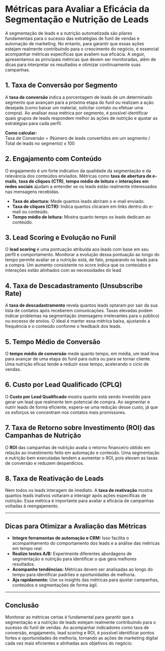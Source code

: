
# Métricas para Avaliar a Eficácia da Segmentação e Nutrição de Leads

A segmentação de leads e a nutrição automatizada são pilares fundamentais para o sucesso das estratégias de funil de vendas e automação de marketing. No entanto, para garantir que essas ações estejam realmente contribuindo para o crescimento do negócio, é essencial acompanhar métricas específicas que avaliem sua eficácia. A seguir, apresentamos as principais métricas que devem ser monitoradas, além de dicas para interpretar os resultados e otimizar continuamente suas campanhas.

## 1. Taxa de Conversão por Segmento

A **taxa de conversão** indica a porcentagem de leads de um determinado segmento que avançam para a próxima etapa do funil ou realizam a ação desejada (como baixar um material, solicitar contato ou efetuar uma compra). Ao analisar essa métrica por segmento, é possível identificar quais grupos de leads respondem melhor às ações de nutrição e ajustar as estratégias para cada perfil.

**Como calcular:**  
Taxa de Conversão = (Número de leads convertidos em um segmento / Total de leads no segmento) x 100

## 2. Engajamento com Conteúdo

O engajamento é um forte indicativo da qualidade da segmentação e da relevância dos conteúdos enviados. Métricas como **taxa de abertura de e-mails**, **taxa de cliques (CTR)**, **tempo médio de leitura** e **interações em redes sociais** ajudam a entender se os leads estão realmente interessados nas mensagens recebidas.

- **Taxa de abertura:** Mede quantos leads abriram o e-mail enviado.
- **Taxa de cliques (CTR):** Indica quantos clicaram em links dentro do e-mail ou conteúdo.
- **Tempo médio de leitura:** Mostra quanto tempo os leads dedicam ao conteúdo.

## 3. Lead Scoring e Evolução no Funil

O **lead scoring** é uma pontuação atribuída aos leads com base em seu perfil e comportamento. Monitorar a evolução dessa pontuação ao longo do tempo permite avaliar se a nutrição está, de fato, preparando os leads para a compra. Um aumento consistente no score indica que os conteúdos e interações estão alinhados com as necessidades do lead.

## 4. Taxa de Descadastramento (Unsubscribe Rate)

A **taxa de descadastramento** revela quantos leads optaram por sair da sua lista de contatos após receberem comunicações. Taxas elevadas podem indicar problemas na segmentação (mensagens irrelevantes para o público) ou excesso de envios. O ideal é manter essa métrica baixa, ajustando a frequência e o conteúdo conforme o feedback dos leads.

## 5. Tempo Médio de Conversão

O **tempo médio de conversão** mede quanto tempo, em média, um lead leva para avançar de uma etapa do funil para outra ou para se tornar cliente. Uma nutrição eficaz tende a reduzir esse tempo, acelerando o ciclo de vendas.

## 6. Custo por Lead Qualificado (CPLQ)

O **Custo por Lead Qualificado** mostra quanto está sendo investido para gerar um lead que realmente tem potencial de compra. Ao segmentar e nutrir leads de forma eficiente, espera-se uma redução desse custo, já que os esforços se concentram nos contatos mais promissores.

## 7. Taxa de Retorno sobre Investimento (ROI) das Campanhas de Nutrição

O **ROI** das campanhas de nutrição avalia o retorno financeiro obtido em relação ao investimento feito em automação e conteúdo. Uma segmentação e nutrição bem executadas tendem a aumentar o ROI, pois elevam as taxas de conversão e reduzem desperdícios.

## 8. Taxa de Reativação de Leads

Nem todos os leads interagem de imediato. A **taxa de reativação** mostra quantos leads inativos voltaram a interagir após ações específicas de nutrição. Essa métrica é importante para avaliar a eficácia de campanhas voltadas à reengajamento.

---

## Dicas para Otimizar a Avaliação das Métricas

- **Integre ferramentas de automação e CRM:** Isso facilita o acompanhamento do comportamento dos leads e a análise das métricas em tempo real.
- **Realize testes A/B:** Experimente diferentes abordagens de segmentação e nutrição para identificar o que gera melhores resultados.
- **Acompanhe tendências:** Métricas devem ser analisadas ao longo do tempo para identificar padrões e oportunidades de melhoria.
- **Aja rapidamente:** Use os insights das métricas para ajustar campanhas, conteúdos e segmentações de forma ágil.

---

## Conclusão

Monitorar as métricas certas é fundamental para garantir que a segmentação e a nutrição de leads estejam realmente contribuindo para o sucesso do funil de vendas. Ao acompanhar indicadores como taxa de conversão, engajamento, lead scoring e ROI, é possível identificar pontos fortes e oportunidades de melhoria, tornando as ações de marketing digital cada vez mais eficientes e alinhadas aos objetivos do negócio.
```
